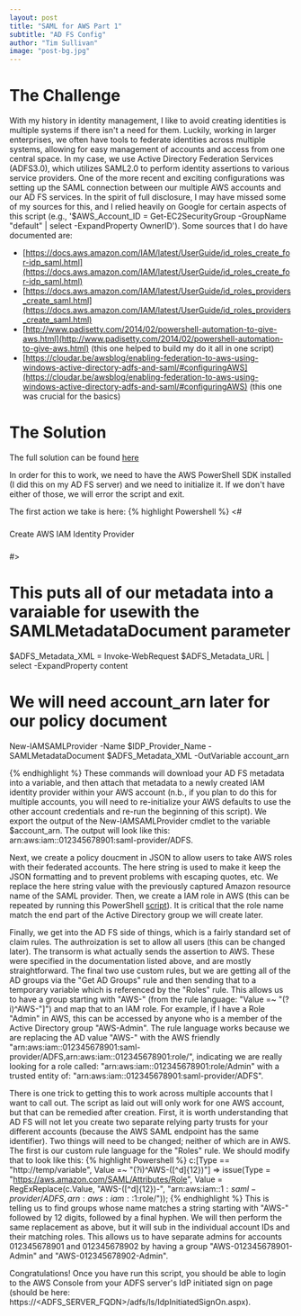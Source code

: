 ```yaml
---
layout: post
title: "SAML for AWS Part 1"
subtitle: "AD FS Config"
author: "Tim Sullivan"
image: "post-bg.jpg"
---
```


# The Challenge

With my history in identity management, I like to avoid creating identities is multiple systems if there isn't a need for them. Luckily, working in larger enterprises, we often have tools to federate identities across multiple systems, allowing for easy management of accounts and access from one central space. In my case, we use Active Directory Federation Services (ADFS3.0), which utilizes SAML2.0 to perform identity assertions to various service providers. One of the more recent and exciting configurations was setting up the SAML connection between our multiple AWS accounts and our AD FS services. In the spirit of full disclosure, I may have missed some of my sources for this, and I relied heavily on Google for certain aspects of this script (e.g., '$AWS_Account_ID = Get-EC2SecurityGroup -GroupName "default" \| select -ExpandProperty OwnerID'). Some sources that I do have documented are:

* [https://docs.aws.amazon.com/IAM/latest/UserGuide/id_roles_create_for-idp_saml.html](https://docs.aws.amazon.com/IAM/latest/UserGuide/id_roles_create_for-idp_saml.html)
* [https://docs.aws.amazon.com/IAM/latest/UserGuide/id_roles_providers_create_saml.html](https://docs.aws.amazon.com/IAM/latest/UserGuide/id_roles_providers_create_saml.html)
* [http://www.padisetty.com/2014/02/powershell-automation-to-give-aws.html](http://www.padisetty.com/2014/02/powershell-automation-to-give-aws.html) (this one helped to build my do it all in one script)
* [https://cloudar.be/awsblog/enabling-federation-to-aws-using-windows-active-directory-adfs-and-saml/#configuringAWS](https://cloudar.be/awsblog/enabling-federation-to-aws-using-windows-active-directory-adfs-and-saml/#configuringAWS) (this one was crucial for the basics)

# The Solution 

The full solution can be found [here](https://gist.github.com/tjsullivan1/e6a9ea8871820d4d807d76eda6e281cd)

In order for this to work, we need to have the AWS PowerShell SDK installed (I did this on my AD FS server) and we need to initialize it. If we don't have either of those, we will error the script and exit. 

The first action we take is here:
{% highlight Powershell %} 
<#
###
Create AWS IAM Identity Provider
###
#>

# This puts all of our metadata into a varaiable for usewith the SAMLMetadataDocument parameter
$ADFS_Metadata_XML = Invoke-WebRequest $ADFS_Metadata_URL | select -ExpandProperty content

# We will need account_arn later for our policy document
New-IAMSAMLProvider -Name $IDP_Provider_Name -SAMLMetadataDocument $ADFS_Metadata_XML -OutVariable account_arn

{% endhighlight %}
These commands will download your AD FS metadata into a variable, and then attach that metadata to a newly created IAM identity provider within your AWS account (n.b., if you plan to do this for multiple accounts, you will need to re-initialize your AWS defaults to use the other account credentials and re-run the beginning of this script). We export the output of the New-IAMSAMLProvider cmdlet to the variable $account_arn. The output will look like this: arn:aws:iam::012345678901:saml-provider/ADFS.

Next, we create a policy doucment in JSON to allow users to take AWS roles with their federated accounts. The here string is used to make it keep the JSON formatting and to prevent problems with escaping quotes, etc. We replace the here string value with the previously captured Amazon resource name of the SAML provider. Then, we create a IAM role in AWS (this can be repeated by running this PowerShell [script](https://gist.github.com/tjsullivan1/2191e1b037172e3f02e466a533fe4f66)). It is critical that the role name match the end part of the Active Directory group we will create later.

Finally, we get into the AD FS side of things, which is a fairly standard set of claim rules. The authroization is set to allow all users (this can be changed later). The transorm is what actually sends the assertion to AWS. These were specified in the documentation listed above, and are mostly straightforward. The final two use custom rules, but we are getting all of the AD groups via the "Get AD Groups" rule and then sending that to a temporary variable which is referenced by the "Roles" rule. This allows us to have a group starting with "AWS-" (from the rule language: "Value =~ "(?i)^AWS-"]") and map that to an IAM role. For example, if I have a Role "Admin" in AWS, this can be accessed by anyone who is a member of the Active Directory group "AWS-Admin". The rule language works because we are replacing the AD value "AWS-" with the AWS friendly "arn:aws:iam::012345678901:saml-provider/ADFS,arn:aws:iam::012345678901:role/", indicating we are really looking for a role called: "arn:aws:iam::012345678901:role/Admin" with a trusted entity of: "arn:aws:iam::012345678901:saml-provider/ADFS". 

There is one trick to getting this to work across multiple accounts that I want to call out. The script as laid out will only work for one AWS account, but that can be remedied after creation. First, it is worth understanding that AD FS will not let you create two separate relying party trusts for your different accounts (because the AWS SAML endpoint has the same identifier). Two things will need to be changed; neither of which are in AWS. The first is our custom rule language for the "Roles" rule. We should modify that to look like this:
{% highlight Powershell %} 
c:[Type == "http://temp/variable", Value =~ "(?i)^AWS-([^d]{12})"]
 => issue(Type = "https://aws.amazon.com/SAML/Attributes/Role", Value = RegExReplace(c.Value, "AWS-([^d]{12})-", "arn:aws:iam::$1:saml-provider/ADFS,arn:aws:iam::$1:role/"));
{% endhighlight %}
This is telling us to find groups whose name matches a string starting with "AWS-" followed by 12 digits, followed by a final hyphen. We will then perform the same replacement as above, but it will sub in the individual account IDs and their matching roles. This allows us to have separate admins for accounts 012345678901 and 012345678902 by having a group "AWS-012345678901-Admin" and "AWS-012345678902-Admin".

Congratulations! Once you have run this script, you should be able to login to the AWS Console from your ADFS server's IdP initiated sign on page (should be here: https://\<ADFS_SERVER_FQDN\>/adfs/ls/IdpInitiatedSignOn.aspx).